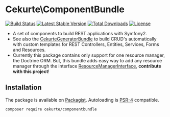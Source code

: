 # Cekurte\ComponentBundle

[![Build Status](https://img.shields.io/travis/jpcercal/CekurteComponentBundle/master.svg?style=flat-square)](http://travis-ci.org/jpcercal/CekurteComponentBundle)
[![Latest Stable Version](https://img.shields.io/packagist/v/cekurte/componentbundle.svg?style=flat-square)](https://packagist.org/packages/cekurte/componentbundle)
[![Total Downloads](https://img.shields.io/packagist/dt/cekurte/componentbundle.svg?style=flat-square)](https://packagist.org/packages/cekurte/componentbundle)
[![License](https://img.shields.io/packagist/l/cekurte/componentbundle.svg?style=flat-square)](https://packagist.org/packages/cekurte/componentbundle)

- A set of components to build REST applications with Symfony2.
- See also the [CekurteGeneratorBundle](https://github.com/jpcercal/CekurteGeneratorBundle) to build CRUD's automatically 
with custom templates for REST Controllers, Entities, Services, Forms and Resources.
- Currently this package contains only support for one resource manager, the Doctrine ORM. But, this bundle adds easy way to 
  add any resource manager through the interface [ResourceManagerInterface](https://github.com/jpcercal/CekurteComponentBundle/blob/master/src/Service/ResourceManagerInterface.php), 
**contribute with this project**! 

## Installation

The package is available on [Packagist](http://packagist.org/packages/cekurte/componentbundle).
Autoloading is [PSR-4](https://github.com/php-fig/fig-standards/blob/master/accepted/PSR-4-autoloader.md) compatible.

```shell
composer require cekurte/componentbundle
```
